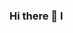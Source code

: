 ### Hi there 👋 I

<!--
**rohanverma2711/rohanverma2711** is a ✨ _special_ ✨ repository because its `README.md` (this file) appears on your GitHub profile.

Here are some ideas to get you started:

### 🔭 I’m currently working as student at GLA UNIVERSITY
### 🌱 I’m currently learning Datascience and Competitive Coding
### 👯 I’m looking to collaborate on py projects
<- 🤔 I’m looking for help with 
## 💬 Ask me about py projects
## 📫 How to reach me: email--rohan.kumar_cs19@gla.ac.in
-->

